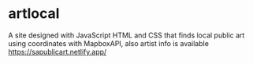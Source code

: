 # artlocal
 A site designed with JavaScript HTML and CSS that finds local public art using coordinates with MapboxAPI, also artist info is available
<br>
https://sapublicart.netlify.app/

